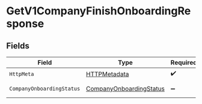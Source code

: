 # GetV1CompanyFinishOnboardingResponse


## Fields

| Field                                                                         | Type                                                                          | Required                                                                      | Description                                                                   |
| ----------------------------------------------------------------------------- | ----------------------------------------------------------------------------- | ----------------------------------------------------------------------------- | ----------------------------------------------------------------------------- |
| `HttpMeta`                                                                    | [HTTPMetadata](../../Models/Components/HTTPMetadata.md)                       | :heavy_check_mark:                                                            | N/A                                                                           |
| `CompanyOnboardingStatus`                                                     | [CompanyOnboardingStatus](../../Models/Components/CompanyOnboardingStatus.md) | :heavy_minus_sign:                                                            | Example response                                                              |